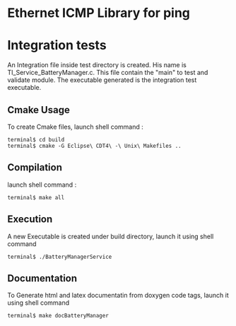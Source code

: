 # Ethernet ICMP Library for ping

# Integration tests

An Integration file inside test directory is created.
His name is TI_Service_BatteryManager.c.
This file contain the "main" to test and validate module.
The executable generated is the integration test executable.

## Cmake Usage

To create Cmake files, launch shell command :
```	
terminal$ cd build
terminal$ cmake -G Eclipse\ CDT4\ -\ Unix\ Makefiles .. 
```

## Compilation

launch shell command :
```	
terminal$ make all 
```

## Execution	

A new Executable is created under build directory, launch it using shell command 
```	
terminal$ ./BatteryManagerService 
```

## Documentation	

To Generate html and latex documentatin from doxygen code tags, launch it using shell command
```	
terminal$ make docBatteryManager 
```

